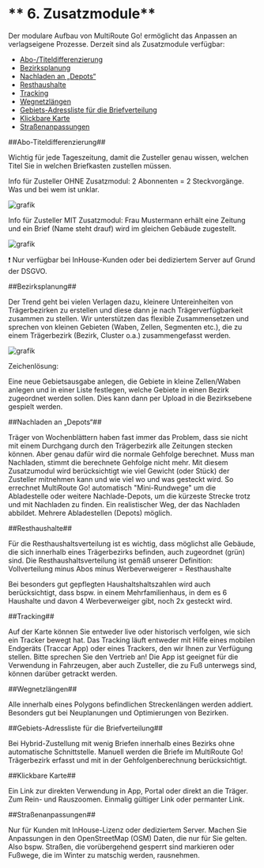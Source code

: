 # ** 6. Zusatzmodule**

Der modulare Aufbau von MultiRoute Go! ermöglicht das Anpassen an verlagseigene Prozesse. Derzeit sind als Zusatzmodule verfügbar:

- [Abo-/Titeldifferenzierung](#abo-titeldifferenzierung)
- [Bezirksplanung](#bezirksplanung)
- [Nachladen an „Depots“](#nachladen-an-depots)
- [Resthaushalte](#resthaushalte)
- [Tracking](##tracking)
- [Wegnetzlängen](#wegnetzlangen)
- [Gebiets-Adressliste für die Briefverteilung](#gebiets-adressliste-fur-die-briefverteilung)
- [Klickbare Karte](#klickbare-karte)
- [Straßenanpassungen](#straenanpassungen)

    
##Abo-Titeldifferenzierung##

Wichtig für jede Tageszeitung, damit die Zusteller genau wissen, welchen Titel Sie in welchen Briefkasten zustellen müssen. 

Info für Zusteller OHNE Zusatzmodul: 2 Abonnenten = 2 Steckvorgänge.
Was und bei wem ist unklar.

![grafik](https://user-images.githubusercontent.com/99329016/167622701-d5e9c356-2f1c-44c7-9bcb-5d6082243aa7.png)


Info für Zusteller MIT Zusatzmodul: Frau Mustermann erhält eine Zeitung und ein Brief (Name steht drauf) wird im gleichen Gebäude zugestellt.

![grafik](https://user-images.githubusercontent.com/99329016/167623220-48f5dec6-5d71-409d-ad18-5bde2256427a.png)

:exclamation: Nur verfügbar bei InHouse-Kunden oder bei dediziertem Server auf Grund der DSGVO.


##Bezirksplanung##

Der Trend geht bei vielen Verlagen dazu, kleinere Untereinheiten von Trägerbezirken zu erstellen und diese dann je nach Trägerverfügbarkeit zusammen zu stellen. Wir unterstützen das flexible Zusammensetzen und sprechen von kleinen Gebieten (Waben, Zellen, Segmenten etc.), die zu einem Trägerbezirk (Bezirk, Cluster o.a.) zusammengefasst werden. 

![grafik](https://user-images.githubusercontent.com/99329016/166670122-780d45a7-e1d7-4db6-ba07-d0add5704588.png)

Zeichenlösung:

Eine neue Gebietsausgabe anlegen, die Gebiete in kleine Zellen/Waben anlegen und in einer Liste festlegen, welche Gebiete in einen Bezirk zugeordnet werden sollen. Dies kann dann per Upload in die Bezirksebene gespielt werden.


##Nachladen an „Depots“##

Träger von Wochenblättern haben fast immer das Problem, dass sie nicht mit einem Durchgang durch den Trägerbezirk alle Zeitungen stecken können. Aber genau dafür wird die normale Gehfolge berechnet. Muss man Nachladen, stimmt die berechnete Gehfolge nicht mehr.
Mit diesem Zusatzumodul wird berücksichtigt wie viel Gewicht (oder Stück) der Zusteller mitnehmen kann und wie viel wo und was gesteckt wird. So errechnet MultiRoute Go! automatisch "Mini-Rundwege" um die Abladestelle oder weitere Nachlade-Depots, um die kürzeste Strecke trotz und mit Nachladen zu finden. 
Ein realistischer Weg, der das Nachladen abbildet.
Mehrere Abladestellen (Depots) möglich.


##Resthaushalte##

Für die Resthaushaltsverteilung ist es wichtig, dass möglichst alle Gebäude, die sich innerhalb eines Trägerbezirks befinden, auch zugeordnet (grün) sind. Die Resthaushaltsverteilung ist gemäß unserer Definition:
Vollverteilung minus Abos minus Werbeverweigerer = Resthaushalte 

Bei besonders gut gepflegten Haushaltshaltszahlen wird auch berücksichtigt, dass bspw. in einem Mehrfamilienhaus, in dem es 6 Haushalte und davon 4 Werbeverweiger gibt, noch 2x gesteckt wird.


##Tracking##

Auf der Karte können Sie entweder live oder historisch verfolgen, wie sich ein Tracker bewegt hat. Das Tracking läuft entweder mit Hilfe eines mobilen Endgeräts (Traccar App) oder eines Trackers, den wir Ihnen zur Verfügung stellen. Bitte sprechen Sie den Vertrieb an!
Die App ist geeignet für die Verwendung in Fahrzeugen, aber auch Zusteller, die zu Fuß unterwegs sind, können darüber getrackt werden.


##Wegnetzlängen##

Alle innerhalb eines Polygons befindlichen Streckenlängen werden addiert. Besonders gut bei Neuplanungen und Optimierungen von Bezirken.


##Gebiets-Adressliste für die Briefverteilung##

Bei Hybrid-Zustellung mit wenig Briefen innerhalb eines Bezirks ohne automatische Schnittstelle. Manuell werden die Briefe im MultiRoute Go! Trägerbezirk erfasst und mit in der Gehfolgenberechnung berücksichtigt.


##Klickbare Karte##

Ein Link zur direkten Verwendung in App, Portal oder direkt an die Träger. Zum Rein- und Rauszoomen. Einmalig gültiger Link oder permanter Link. 


##Straßenanpassungen##

Nur für Kunden mit InHouse-Lizenz oder dediziertem Server. Machen Sie Anpassungen in den OpenStreetMap (OSM) Daten, die nur für Sie gelten. Also bspw. Straßen, die vorübergehend gesperrt sind markieren oder Fußwege, die im Winter zu matschig werden, rausnehmen. 
